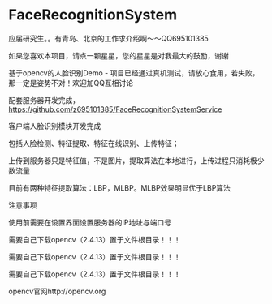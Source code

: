 # FaceRecognitionSystem

应届研究生。。有青岛、北京的工作求介绍啊～～QQ695101385

如果您喜欢本项目，请点一颗星星，您的星星是对我最大的鼓励，谢谢

基于opencv的人脸识别Demo - 项目已经通过真机测试，请放心食用，若失败，那一定是姿势不对！欢迎加QQ互相讨论

配套服务器开发完成，https://github.com/z695101385/FaceRecognitionSystemService

客户端人脸识别模块开发完成

包括人脸检测、特征提取、特征在线识别、上传特征；

上传到服务器只是特征值，不是图片，提取算法在本地进行，上传过程只消耗极少数流量

目前有两种特征提取算法：LBP，MLBP。MLBP效果明显优于LBP算法

注意事项

使用前需要在设置界面设置服务器的IP地址与端口号

需要自己下载opencv（2.4.13）置于文件根目录！！！

需要自己下载opencv（2.4.13）置于文件根目录！！！

需要自己下载opencv（2.4.13）置于文件根目录！！！

opencv官网http://opencv.org
